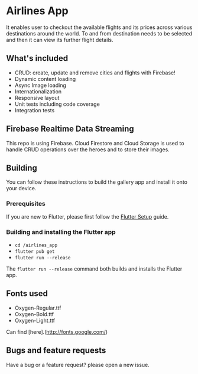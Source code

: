 # Airlines App

It enables user to checkout the available flights and its prices across various destinations around the world.
To and from destination needs to be selected and then it can view its further flight details.
  

## What's included

* CRUD: create, update and remove cities and flights with Firebase!
* Dynamic content loading
* Async Image loading
* Internationalization 
* Responsive layout
* Unit tests including code coverage
* Integration tests

## Firebase Realtime Data Streaming


This repo is using Firebase. Cloud Firestore and Cloud Storage is used to handle CRUD operations over the heroes and to store their images.

## Building

You can follow these instructions to build the gallery app
and install it onto your device.

### Prerequisites

If you are new to Flutter, please first follow
the [Flutter Setup](https://flutter.dev/setup/) guide.

### Building and installing the Flutter app

* `cd /airlines_app`
* `flutter pub get`
* `flutter run --release`

The `flutter run --release` command both builds and installs the Flutter app.

## Fonts used
* Oxygen-Regular.ttf
* Oxygen-Bold.ttf
* Oxygen-Light.ttf

Can find [here].(http://fonts.google.com/)


## Bugs and feature requests

Have a bug or a feature request? please open a new issue.




